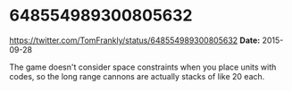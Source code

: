 # 648554989300805632
https://twitter.com/TomFrankly/status/648554989300805632
**Date:** 2015-09-28

The game doesn't consider space constraints when you place units with codes, so the long range cannons are actually stacks of like 20 each.
